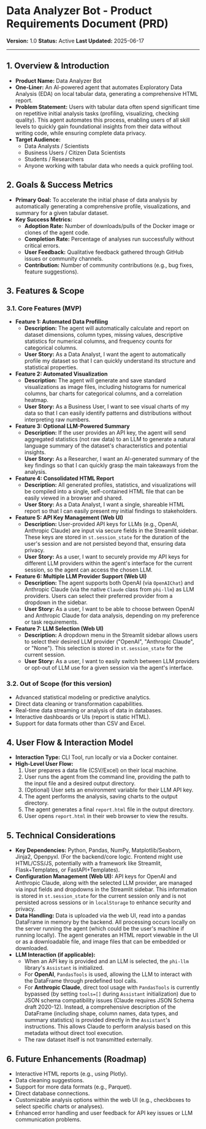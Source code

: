 # Data Analyzer Bot - Product Requirements Document (PRD)

**Version:** 1.0
**Status:** Active
**Last Updated:** 2025-06-17

---

## 1. Overview & Introduction

*   **Product Name:** Data Analyzer Bot
*   **One-Liner:** An AI-powered agent that automates Exploratory Data Analysis (EDA) on local tabular data, generating a comprehensive HTML report.
*   **Problem Statement:** Users with tabular data often spend significant time on repetitive initial analysis tasks (profiling, visualizing, checking quality). This agent automates this process, enabling users of all skill levels to quickly gain foundational insights from their data without writing code, while ensuring complete data privacy.
*   **Target Audience:**
    *   Data Analysts / Scientists
    *   Business Users / Citizen Data Scientists
    *   Students / Researchers
    *   Anyone working with tabular data who needs a quick profiling tool.

## 2. Goals & Success Metrics

*   **Primary Goal:** To accelerate the initial phase of data analysis by automatically generating a comprehensive profile, visualizations, and summary for a given tabular dataset.
*   **Key Success Metrics:**
    *   **Adoption Rate:** Number of downloads/pulls of the Docker image or clones of the agent code.
    *   **Completion Rate:** Percentage of analyses run successfully without critical errors.
    *   **User Feedback:** Qualitative feedback gathered through GitHub issues or community channels.
    *   **Contribution:** Number of community contributions (e.g., bug fixes, feature suggestions).

## 3. Features & Scope

### 3.1. Core Features (MVP)

*   **Feature 1: Automated Data Profiling**
    *   **Description:** The agent will automatically calculate and report on dataset dimensions, column types, missing values, descriptive statistics for numerical columns, and frequency counts for categorical columns.
    *   **User Story:** As a Data Analyst, I want the agent to automatically profile my dataset so that I can quickly understand its structure and statistical properties.
*   **Feature 2: Automated Visualization**
    *   **Description:** The agent will generate and save standard visualizations as image files, including histograms for numerical columns, bar charts for categorical columns, and a correlation heatmap.
    *   **User Story:** As a Business User, I want to see visual charts of my data so that I can easily identify patterns and distributions without interpreting raw numbers.
*   **Feature 3: Optional LLM-Powered Summary**
    *   **Description:** If the user provides an API key, the agent will send aggregated statistics (not raw data) to an LLM to generate a natural language summary of the dataset's characteristics and potential insights.
    *   **User Story:** As a Researcher, I want an AI-generated summary of the key findings so that I can quickly grasp the main takeaways from the analysis.
*   **Feature 4: Consolidated HTML Report**
    *   **Description:** All generated profiles, statistics, and visualizations will be compiled into a single, self-contained HTML file that can be easily viewed in a browser and shared.
    *   **User Story:** As a Data Analyst, I want a single, shareable HTML report so that I can easily present my initial findings to stakeholders.
*   **Feature 5: API Key Management (Web UI)**
    *   **Description:** User-provided API keys for LLMs (e.g., OpenAI, Anthropic Claude) are input via secure fields in the Streamlit sidebar. These keys are stored in `st.session_state` for the duration of the user's session and are not persisted beyond that, ensuring data privacy.
    *   **User Story:** As a user, I want to securely provide my API keys for different LLM providers within the agent's interface for the current session, so the agent can access the chosen LLM.
*   **Feature 6: Multiple LLM Provider Support (Web UI)**
    *   **Description:** The agent supports both OpenAI (via `OpenAIChat`) and Anthropic Claude (via the native `Claude` class from `phi-llm`) as LLM providers. Users can select their preferred provider from a dropdown in the sidebar.
    *   **User Story:** As a user, I want to be able to choose between OpenAI and Anthropic Claude for data analysis, depending on my preference or task requirements.
*   **Feature 7: LLM Selection (Web UI)**
    *   **Description:** A dropdown menu in the Streamlit sidebar allows users to select their desired LLM provider ("OpenAI", "Anthropic Claude", or "None"). This selection is stored in `st.session_state` for the current session.
    *   **User Story:** As a user, I want to easily switch between LLM providers or opt-out of LLM use for a given session via the agent's interface.

### 3.2. Out of Scope (for this version)

*   Advanced statistical modeling or predictive analytics.
*   Direct data cleaning or transformation capabilities.
*   Real-time data streaming or analysis of data in databases.
*   Interactive dashboards or UIs (report is static HTML).
*   Support for data formats other than CSV and Excel.

## 4. User Flow & Interaction Model

*   **Interaction Type:** CLI Tool, run locally or via a Docker container.
*   **High-Level User Flow:**
    1.  User prepares a data file (CSV/Excel) on their local machine.
    2.  User runs the agent from the command line, providing the path to the input file and a desired output directory.
    3.  (Optional) User sets an environment variable for their LLM API key.
    4.  The agent performs the analysis, saving charts to the output directory.
    5.  The agent generates a final `report.html` file in the output directory.
    6.  User opens `report.html` in their web browser to view the results.

## 5. Technical Considerations

*   **Key Dependencies:** Python, Pandas, NumPy, Matplotlib/Seaborn, Jinja2, Openpyxl. (For the backend/core logic. Frontend might use HTML/CSS/JS, potentially with a framework like Streamlit, Flask+Templates, or FastAPI+Templates).
*   **Configuration Management (Web UI):** API keys for OpenAI and Anthropic Claude, along with the selected LLM provider, are managed via input fields and dropdowns in the Streamlit sidebar. This information is stored in `st.session_state` for the current session only and is not persisted across sessions or in `localStorage` to enhance security and privacy.
*   **Data Handling:** Data is uploaded via the web UI, read into a pandas DataFrame in memory by the backend. All processing occurs locally on the server running the agent (which could be the user's machine if running locally). The agent generates an HTML report viewable in the UI or as a downloadable file, and image files that can be embedded or downloaded.
*   **LLM Interaction (if applicable):**
    *   When an API key is provided and an LLM is selected, the `phi-llm` library's `Assistant` is initialized.
    *   For **OpenAI**, `PandasTools` is used, allowing the LLM to interact with the DataFrame through predefined tool calls.
    *   For **Anthropic Claude**, direct tool usage with `PandasTools` is currently bypassed (by setting `tools=[]` during `Assistant` initialization) due to JSON schema compatibility issues (Claude requires JSON Schema draft 2020-12). Instead, a comprehensive description of the DataFrame (including shape, column names, data types, and summary statistics) is provided directly in the `Assistant`'s instructions. This allows Claude to perform analysis based on this metadata without direct tool execution.
    *   The raw dataset itself is not transmitted externally.

## 6. Future Enhancements (Roadmap)

*   Interactive HTML reports (e.g., using Plotly).
*   Data cleaning suggestions.
*   Support for more data formats (e.g., Parquet).
*   Direct database connections.
*   Customizable analysis options within the web UI (e.g., checkboxes to select specific charts or analyses).
*   Enhanced error handling and user feedback for API key issues or LLM communication problems.

